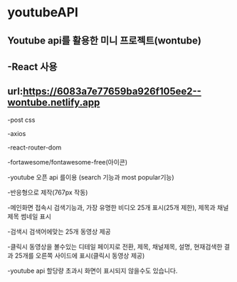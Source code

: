 # youtubeAPI
Youtube api를 활용한 미니 프로젝트(wontube)
---------------------------------
-React 사용
----------
url:https://6083a7e77659ba926f105ee2--wontube.netlify.app
-----------------------------------------------------------
-post css

-axios

-react-router-dom

-fortawesome/fontawesome-free(아이콘)

-youtube 오픈 api 를이용 (search 기능과 most popular기능)

-반응형으로 제작(767px 작동)

-메인화면 접속시 검색기능과, 가장 유명한 비디오 25개 표시(25개 제한), 제목과 채널제목 썸네일 표시

-검색시 검색어에맞는 25개 동영상 제공

-클릭시 동영상을 볼수있는 디테일 페이지로 전환, 제목, 채널제목, 설명, 현재검색한 결과 25개를 오른쪽 사이드에 표시(클릭시 동영상 제공)

-youtube api 할당량 초과시 화면이 표시되지 않을수도 있습니다.

